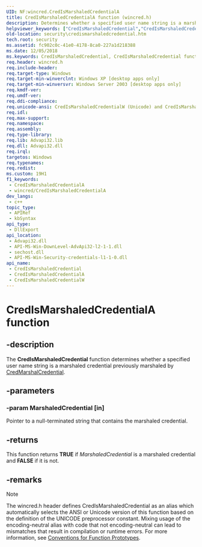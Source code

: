 ```yaml
---
UID: NF:wincred.CredIsMarshaledCredentialA
title: CredIsMarshaledCredentialA function (wincred.h)
description: Determines whether a specified user name string is a marshaled credential previously marshaled by CredMarshalCredential.
helpviewer_keywords: ["CredIsMarshaledCredential","CredIsMarshaledCredential function [Security]","CredIsMarshaledCredentialA","CredIsMarshaledCredentialW","_cred_credismarshaledcredential","security.credismarshaledcredential","wincred/CredIsMarshaledCredential","wincred/CredIsMarshaledCredentialA","wincred/CredIsMarshaledCredentialW"]
old-location: security\credismarshaledcredential.htm
tech.root: security
ms.assetid: fc902c0c-41e0-4178-8ca0-227a1d218388
ms.date: 12/05/2018
ms.keywords: CredIsMarshaledCredential, CredIsMarshaledCredential function [Security], CredIsMarshaledCredentialA, CredIsMarshaledCredentialW, _cred_credismarshaledcredential, security.credismarshaledcredential, wincred/CredIsMarshaledCredential, wincred/CredIsMarshaledCredentialA, wincred/CredIsMarshaledCredentialW
req.header: wincred.h
req.include-header: 
req.target-type: Windows
req.target-min-winverclnt: Windows XP [desktop apps only]
req.target-min-winversvr: Windows Server 2003 [desktop apps only]
req.kmdf-ver: 
req.umdf-ver: 
req.ddi-compliance: 
req.unicode-ansi: CredIsMarshaledCredentialW (Unicode) and CredIsMarshaledCredentialA (ANSI)
req.idl: 
req.max-support: 
req.namespace: 
req.assembly: 
req.type-library: 
req.lib: Advapi32.lib
req.dll: Advapi32.dll
req.irql: 
targetos: Windows
req.typenames: 
req.redist: 
ms.custom: 19H1
f1_keywords:
 - CredIsMarshaledCredentialA
 - wincred/CredIsMarshaledCredentialA
dev_langs:
 - c++
topic_type:
 - APIRef
 - kbSyntax
api_type:
 - DllExport
api_location:
 - Advapi32.dll
 - API-MS-Win-DownLevel-AdvApi32-l2-1-1.dll
 - sechost.dll
 - API-MS-Win-Security-credentials-l1-1-0.dll
api_name:
 - CredIsMarshaledCredential
 - CredIsMarshaledCredentialA
 - CredIsMarshaledCredentialW
---
```


# CredIsMarshaledCredentialA function


## -description

The <b>CredIsMarshaledCredential</b> function determines whether a specified user name string is a marshaled credential previously marshaled by 
<a href="https://docs.microsoft.com/windows/desktop/api/wincred/nf-wincred-credmarshalcredentiala">CredMarshalCredential</a>.

## -parameters

### -param MarshaledCredential [in]

Pointer to a null-terminated string that contains the marshaled credential.

## -returns

This function returns <b>TRUE</b> if <i>MarshaledCredential</i> is a marshaled credential and <b>FALSE</b> if it is not.

## -remarks

> [!NOTE]
> The wincred.h header defines CredIsMarshaledCredential as an alias which automatically selects the ANSI or Unicode version of this function based on the definition of the UNICODE preprocessor constant. Mixing usage of the encoding-neutral alias with code that not encoding-neutral can lead to mismatches that result in compilation or runtime errors. For more information, see [Conventions for Function Prototypes](/windows/win32/intl/conventions-for-function-prototypes).

